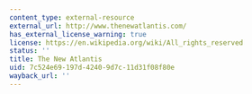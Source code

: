 ```yaml
---
content_type: external-resource
external_url: http://www.thenewatlantis.com/
has_external_license_warning: true
license: https://en.wikipedia.org/wiki/All_rights_reserved
status: ''
title: The New Atlantis
uid: 7c524e69-197d-4240-9d7c-11d31f08f80e
wayback_url: ''
---
```

